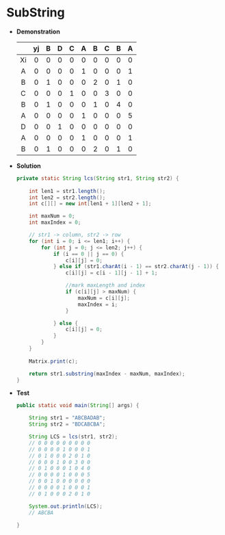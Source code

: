 # SubString

* **Demonstration**

    |   | yj| B | D | C | A | B | C | B | A |
    |:-:|:-:|:-:|:-:|:-:|:-:|:-:|:-:|:-:|:-:|
    | Xi| 0 | 0 | 0 | 0 | 0 | 0 | 0 | 0 | 0 |
    | A | 0 | 0 | 0 | 0 | 1 | 0 | 0 | 0 | 1 |
    | B | 0 | 1 | 0 | 0 | 0 | 2 | 0 | 1 | 0 |
    | C | 0 | 0 | 0 | 1 | 0 | 0 | 3 | 0 | 0 |
    | B | 0 | 1 | 0 | 0 | 0 | 1 | 0 | 4 | 0 |
    | A | 0 | 0 | 0 | 0 | 1 | 0 | 0 | 0 | 5 |
    | D | 0 | 0 | 1 | 0 | 0 | 0 | 0 | 0 | 0 |
    | A | 0 | 0 | 0 | 0 | 1 | 0 | 0 | 0 | 1 |
    | B | 0 | 1 | 0 | 0 | 0 | 2 | 0 | 1 | 0 |
   

* **Solution**
    
    ```java
    private static String lcs(String str1, String str2) {
            
        int len1 = str1.length();
        int len2 = str2.length();
        int c[][] = new int[len1 + 1][len2 + 1];
    
        int maxNum = 0;
        int maxIndex = 0;
    
        // str1 -> column, str2 -> row
        for (int i = 0; i <= len1; i++) {
            for (int j = 0; j <= len2; j++) {
                if (i == 0 || j == 0) {
                    c[i][j] = 0;
                } else if (str1.charAt(i - 1) == str2.charAt(j - 1)) {
                    c[i][j] = c[i - 1][j - 1] + 1;
    
                    //mark maxLength and index
                    if (c[i][j] > maxNum) {
                        maxNum = c[i][j];
                        maxIndex = i;
                    }
    
                } else {
                    c[i][j] = 0;
                }
            }
        }
      
        Matrix.print(c);
    
        return str1.substring(maxIndex - maxNum, maxIndex);
    }
    ```
    
* **Test**
    
    ```java
    public static void main(String[] args) {
    
        String str1 = "ABCBADAB";
        String str2 = "BDCABCBA";
    
        String LCS = lcs(str1, str2);
        // 0 0 0 0 0 0 0 0 0 
        // 0 0 0 0 1 0 0 0 1 
        // 0 1 0 0 0 2 0 1 0 
        // 0 0 0 1 0 0 3 0 0 
        // 0 1 0 0 0 1 0 4 0 
        // 0 0 0 0 1 0 0 0 5 
        // 0 0 1 0 0 0 0 0 0 
        // 0 0 0 0 1 0 0 0 1 
        // 0 1 0 0 0 2 0 1 0
    
        System.out.println(LCS);
        // ABCBA
    
    }
    ```